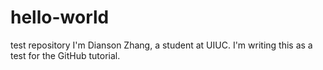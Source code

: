 # hello-world
test repository
I'm Dianson Zhang, a student at UIUC. I'm writing this as a test for the GitHub tutorial.
